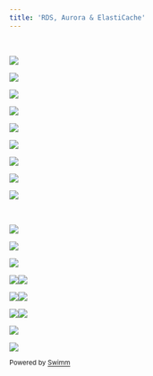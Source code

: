 ```yaml
---
title: 'RDS, Aurora & ElastiCache'
---
```

&nbsp;

![](https://firebasestorage.googleapis.com/v0/b/swimmio.appspot.com/o/repositories%2FZ2l0aHViJTNBJTNBYXdzLWRldmVsb3Blci1pcSUzQSUzQWZhcm9vcXRleHQ%3D%2F357aa0ff-9dee-4780-9bf4-3fb45c2ae968.png?alt=media&token=3807986c-7aa0-4bce-9c62-cc90f3553bac)

![](https://firebasestorage.googleapis.com/v0/b/swimmio.appspot.com/o/repositories%2FZ2l0aHViJTNBJTNBYXdzLWRldmVsb3Blci1pcSUzQSUzQWZhcm9vcXRleHQ%3D%2Fb2f1fe58-b987-46b5-9009-ac680625f569.png?alt=media&token=ca0c2125-836d-436e-ba36-0c686033645b)

![](https://firebasestorage.googleapis.com/v0/b/swimmio.appspot.com/o/repositories%2FZ2l0aHViJTNBJTNBYXdzLWRldmVsb3Blci1pcSUzQSUzQWZhcm9vcXRleHQ%3D%2Fb84faa32-cadb-4c0a-8c1d-56eeed8a44c1.png?alt=media&token=15b62bd5-9ab2-4472-9fa9-bc0020e87131)

![](https://firebasestorage.googleapis.com/v0/b/swimmio.appspot.com/o/repositories%2FZ2l0aHViJTNBJTNBYXdzLWRldmVsb3Blci1pcSUzQSUzQWZhcm9vcXRleHQ%3D%2F26653ed7-0a6b-417e-9014-3d2eb0fb7f7b.png?alt=media&token=c4a9e1c9-1303-4fec-bf5d-7b05599bbc75)

![](https://firebasestorage.googleapis.com/v0/b/swimmio.appspot.com/o/repositories%2FZ2l0aHViJTNBJTNBYXdzLWRldmVsb3Blci1pcSUzQSUzQWZhcm9vcXRleHQ%3D%2F25eb7672-cb62-46aa-9080-156b1f23516f.png?alt=media&token=ab9b7701-4b49-48f3-89fc-044a90599c70)

![](https://firebasestorage.googleapis.com/v0/b/swimmio.appspot.com/o/repositories%2FZ2l0aHViJTNBJTNBYXdzLWRldmVsb3Blci1pcSUzQSUzQWZhcm9vcXRleHQ%3D%2F05aa70de-48f8-4c5b-a53c-3b08ac9cc911.png?alt=media&token=983a0b6c-cae5-4b7f-a7f7-aedff9c3c7f6)

![](https://firebasestorage.googleapis.com/v0/b/swimmio.appspot.com/o/repositories%2FZ2l0aHViJTNBJTNBYXdzLWRldmVsb3Blci1pcSUzQSUzQWZhcm9vcXRleHQ%3D%2F9f650833-ae95-447b-aaeb-e8b6ce7613af.png?alt=media&token=af54717a-98d4-4d22-9d4a-1b43cf80f9ea)

![](https://firebasestorage.googleapis.com/v0/b/swimmio.appspot.com/o/repositories%2FZ2l0aHViJTNBJTNBYXdzLWRldmVsb3Blci1pcSUzQSUzQWZhcm9vcXRleHQ%3D%2F693c33b5-bce8-400e-9958-fe6ff8ea578a.png?alt=media&token=07513341-3e11-4c62-8d64-a0aba20dfc9e)

![](https://firebasestorage.googleapis.com/v0/b/swimmio.appspot.com/o/repositories%2FZ2l0aHViJTNBJTNBYXdzLWRldmVsb3Blci1pcSUzQSUzQWZhcm9vcXRleHQ%3D%2Faadb69d5-555f-4563-b907-49cef4e5eec0.png?alt=media&token=c871084e-0dc9-4cfb-9c3d-63c719fa24a0)

&nbsp;

![](https://firebasestorage.googleapis.com/v0/b/swimmio.appspot.com/o/repositories%2FZ2l0aHViJTNBJTNBYXdzLWRldmVsb3Blci1pcSUzQSUzQWZhcm9vcXRleHQ%3D%2F2d905abf-f936-4e60-974f-abc5c93d257d.png?alt=media&token=d0d8012d-625a-4830-9b01-00a697bb973e)

![](https://firebasestorage.googleapis.com/v0/b/swimmio.appspot.com/o/repositories%2FZ2l0aHViJTNBJTNBYXdzLWRldmVsb3Blci1pcSUzQSUzQWZhcm9vcXRleHQ%3D%2F36a9a76c-e791-4878-b545-d00ecddb0319.png?alt=media&token=26988195-1a1b-4219-b94e-50235697768b)

![](https://firebasestorage.googleapis.com/v0/b/swimmio.appspot.com/o/repositories%2FZ2l0aHViJTNBJTNBYXdzLWRldmVsb3Blci1pcSUzQSUzQWZhcm9vcXRleHQ%3D%2Fcdbb33d4-4c1a-4374-8abf-dee24d0f0e04.png?alt=media&token=959026ef-fdf9-4124-90ff-99e185f2188d)

![](https://firebasestorage.googleapis.com/v0/b/swimmio.appspot.com/o/repositories%2FZ2l0aHViJTNBJTNBYXdzLWRldmVsb3Blci1pcSUzQSUzQWZhcm9vcXRleHQ%3D%2Ffb166cd6-e74a-4156-aeb0-a6fd825138a8.png?alt=media&token=3484b546-ad5a-43a4-aad0-07fde3ad0fab)![](https://firebasestorage.googleapis.com/v0/b/swimmio.appspot.com/o/repositories%2FZ2l0aHViJTNBJTNBYXdzLWRldmVsb3Blci1pcSUzQSUzQWZhcm9vcXRleHQ%3D%2Fcde1ebf1-35de-45ba-9418-dbb5e5f0ac93.png?alt=media&token=a6d3a217-6001-4067-8f64-7c19a253e26b)

![](https://firebasestorage.googleapis.com/v0/b/swimmio.appspot.com/o/repositories%2FZ2l0aHViJTNBJTNBYXdzLWRldmVsb3Blci1pcSUzQSUzQWZhcm9vcXRleHQ%3D%2F1951bdb3-1d14-46b1-b0be-afd2751e7ee1.png?alt=media&token=e6f2f8a9-4bda-4fc3-ada5-e01cf498d3b8)![](https://firebasestorage.googleapis.com/v0/b/swimmio.appspot.com/o/repositories%2FZ2l0aHViJTNBJTNBYXdzLWRldmVsb3Blci1pcSUzQSUzQWZhcm9vcXRleHQ%3D%2Fe8c0cd35-10fe-4067-9392-87dec1607839.png?alt=media&token=b2b99944-35ab-48e0-8c75-29e2ec34b8b4)

![](https://firebasestorage.googleapis.com/v0/b/swimmio.appspot.com/o/repositories%2FZ2l0aHViJTNBJTNBYXdzLWRldmVsb3Blci1pcSUzQSUzQWZhcm9vcXRleHQ%3D%2F7a66b211-14ee-4bc9-8135-24603db5b828.png?alt=media&token=6dbf58a0-8fdf-46f2-9475-27988416ae58)![](https://firebasestorage.googleapis.com/v0/b/swimmio.appspot.com/o/repositories%2FZ2l0aHViJTNBJTNBYXdzLWRldmVsb3Blci1pcSUzQSUzQWZhcm9vcXRleHQ%3D%2F72065752-5b1d-4b90-85cf-6e8f73a95495.png?alt=media&token=f2ff66fc-6347-4d6e-9d83-c6bb7818c0eb)

![](https://firebasestorage.googleapis.com/v0/b/swimmio.appspot.com/o/repositories%2FZ2l0aHViJTNBJTNBYXdzLWRldmVsb3Blci1pcSUzQSUzQWZhcm9vcXRleHQ%3D%2Fd1beaeb7-9ce6-4bd5-bda8-60c077c0ae19.png?alt=media&token=ebf854b7-8b10-4c8f-9cfd-58d018bca8a9)

![](https://firebasestorage.googleapis.com/v0/b/swimmio.appspot.com/o/repositories%2FZ2l0aHViJTNBJTNBYXdzLWRldmVsb3Blci1pcSUzQSUzQWZhcm9vcXRleHQ%3D%2Ffb8bfa01-cd90-40fd-b0fc-e47c341e89e4.png?alt=media&token=ed8e83ee-962e-40ca-8af9-ad70dcb9f9b0)

<SwmMeta version="3.0.0" repo-id="Z2l0aHViJTNBJTNBYXdzLWRldmVsb3Blci1pcSUzQSUzQWZhcm9vcXRleHQ=" repo-name="aws-developer-iq"><sup>Powered by [Swimm](https://app.swimm.io/)</sup></SwmMeta>
